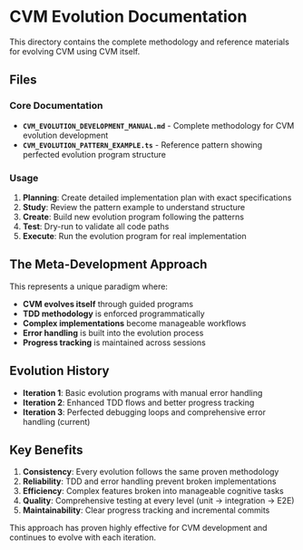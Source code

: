 # CVM Evolution Documentation

This directory contains the complete methodology and reference materials for evolving CVM using CVM itself.

## Files

### Core Documentation
- **`CVM_EVOLUTION_DEVELOPMENT_MANUAL.md`** - Complete methodology for CVM evolution development
- **`CVM_EVOLUTION_PATTERN_EXAMPLE.ts`** - Reference pattern showing perfected evolution program structure

### Usage
1. **Planning**: Create detailed implementation plan with exact specifications
2. **Study**: Review the pattern example to understand structure
3. **Create**: Build new evolution program following the patterns
4. **Test**: Dry-run to validate all code paths
5. **Execute**: Run the evolution program for real implementation

## The Meta-Development Approach

This represents a unique paradigm where:
- **CVM evolves itself** through guided programs
- **TDD methodology** is enforced programmatically  
- **Complex implementations** become manageable workflows
- **Error handling** is built into the evolution process
- **Progress tracking** is maintained across sessions

## Evolution History

- **Iteration 1**: Basic evolution programs with manual error handling
- **Iteration 2**: Enhanced TDD flows and better progress tracking  
- **Iteration 3**: Perfected debugging loops and comprehensive error handling (current)

## Key Benefits

1. **Consistency**: Every evolution follows the same proven methodology
2. **Reliability**: TDD and error handling prevent broken implementations
3. **Efficiency**: Complex features broken into manageable cognitive tasks
4. **Quality**: Comprehensive testing at every level (unit → integration → E2E)
5. **Maintainability**: Clear progress tracking and incremental commits

This approach has proven highly effective for CVM development and continues to evolve with each iteration.